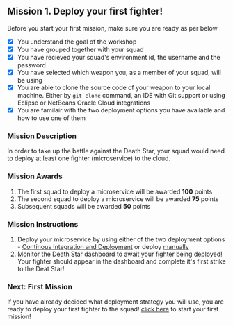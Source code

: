 ## Mission 1. Deploy your first fighter! ##

Before you start your first mission, make sure you are ready as per below 

- [x] You understand the goal of the workshop
- [x] You have grouped together with your squad
- [x] You have recieved your squad's environment id, the username and the password
- [x] You have selected which weapon you, as a member of your squad, will be using
- [x] You are able to clone the source code of your weapon to your local machine. Either by ```git clone``` command, an IDE with Git support or using Eclipse or NetBeans Oracle Cloud integrations
- [x] You are familair with the two deployment options you have available and how to use one of them

### Mission Description ###

In order to take up the battle against the Death Star, your squad would need to deploy at least one fighter (microservice) to the cloud. 

### Mission Awards ###

1. The first squad to deploy a microservice will be awarded **100** points
2. The second squad to deploy a microservice will be awarded **75** points
3. Subsequent squads will be awarded **50** points

### Mission Instructions ###

1. Deploy your microservice by using either of the two deployment options - [Continous Integration and Deployment](../deployment/cicd.md) or deploy [manually](../deployment/manually.md)
2. Monitor the Death Star dashboard to await your fighter being deployed! Your fighter should appear in the dashboard and complete it's first strike to the Deat Star!

### Next: First Mission ###

If you have already decided what deployment strategy you will use, you are ready to deploy your first fighter to the squad! [click here](missions/deploy.md) to start your first mission!
